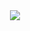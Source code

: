 <div id="header" align="center">
  <img src="https://media2.giphy.com/media/v1.Y2lkPTc5MGI3NjExZGJ3N3h2ZmV4c3VsdGowbjV3ZDk5N2llam92cm9keHk0b2tqZ25xeCZlcD12MV9pbnRlcm5hbF9naWZfYnlfaWQmY3Q9Zw/zMwoYCujVt4Qvg9OGg/giphy.gif"/>
</div>


